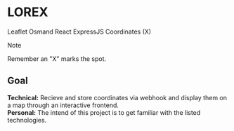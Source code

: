 # LOREX
Leaflet Osmand React ExpressJS Coordinates (X)
> [!NOTE]
> Remember an "X" marks the spot.

## Goal
**Technical:** Recieve and store coordinates via webhook and display them on a map through an interactive frontend.    
**Personal:** The intend of this project is to get familiar with the listed technologies.

